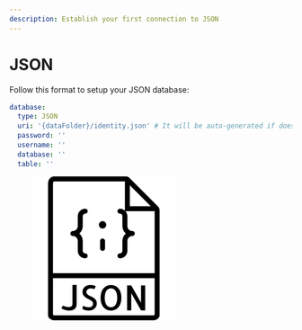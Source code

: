 ```yaml
---
description: Establish your first connection to JSON
---
```


# JSON

Follow this format to setup your JSON database:

```yaml
database:
  type: JSON
  uri: '{dataFolder}/identity.json' # It will be auto-generated if doesn't exists
  password: ''
  username: ''
  database: ''
  table: ''
```

<figure><img src="../../.gitbook/assets/136443.png" alt="" width="256"><figcaption></figcaption></figure>

